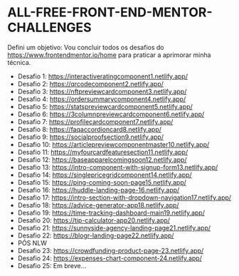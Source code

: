 # ALL-FREE-FRONT-END-MENTOR-CHALLENGES
Defini um objetivo: Vou concluir todos os desafios do https://www.frontendmentor.io/home para praticar a aprimorar minha técnica.

- Desafio 1: https://interactiveratingcomponent1.netlify.app/
- Desafio 2: https://qrcodecomponent2.netlify.app/
- Desafio 3: https://nftpreviewcardcomponent3.netlify.app/
- Desafio 4: https://ordersummarycomponent4.netlify.app/
- Desafio 5: https://statspreviewcardcomponent5.netlify.app/
- Desafio 6: https://3columnpreviewcardcomponent6.netlify.app/
- Desafio 7: https://profilecardcomponent7.netlify.app/
- Desafio 8: https://faqaccordioncard8.netlify.app/
- Desafio 9: https://socialproofsection9.netlify.app/
- Desafio 10: https://articlepreviewcomponentmaster10.netlify.app/
- Desafio 11: https://myfourcardfeaturesection11.netlify.app/
- Desafio 12: https://baseapparelcomingsoon12.netlify.app/
- Desafio 13: https://intro-component-with-signup-form13.netlify.app/
- Desafio 14: https://singlepricegridcomponent14.netlify.app/
- Desafio 15: https://ping-coming-soon-page15.netlify.app/
- Desafio 16: https://huddle-landing-page-16.netlify.app/
- Desafio 17: https://intro-section-with-dropdown-navigation17.netlify.app/
- Desafio 18: https://advice-generator-app18.netlify.app/
- Desafio 19: https://time-tracking-dashboard-main19.netlify.app/
- Desafio 20: https://tip-calculator-app20.netlify.app/
- Desafio 21: https://sunnyside-agency-landing-page21.netlify.app/
- Desafio 22: https://blogr-landing-page22.netlify.app/
- PÓS NLW
- Desafio 23: https://crowdfunding-product-page-23.netlify.app/
- Desafio 24: https://expenses-chart-component-24.netlify.app/
- Desafio 25: Em breve...

